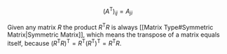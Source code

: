 $$(A^\mathrm{T})_{ij} = A_{ji}$$

Given any matrix $R$ the product $R^\mathrm{T}R$ is always [[Matrix Type#Symmetric Matrix|Symmetric Matrix]], which means the transpose of a matrix equals itself, because $(R^\mathrm{T}R)^\mathrm{T} = R^\mathrm{T}(R^\mathrm{T})^\mathrm{T} = R^\mathrm{T}R$.